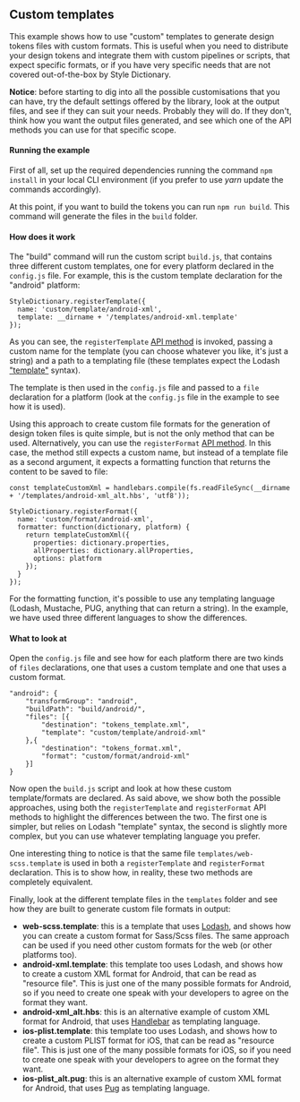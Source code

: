 ## Custom templates

This example shows how to use "custom" templates to generate design tokens files with custom formats. This is useful when you need to distribute your design tokens and integrate them with custom pipelines or scripts, that expect specific formats, or if you have very specific needs that are not covered out-of-the-box by Style Dictionary.

**Notice**: before starting to dig into all the possible customisations that you can have, try the default settings offered by the library, look at the output files, and see if they can suit your needs. Probably they will do. If they don't, think how you want the output files generated, and see which one of the API methods you can use for that specific scope.

#### Running the example

First of all, set up the required dependencies running the command `npm install` in your local CLI environment (if you prefer to use *yarn* update the commands accordingly).

At this point, if you want to build the tokens you can run `npm run build`. This command will generate the files in the `build` folder.

#### How does it work

The "build" command will run the custom script `build.js`, that contains three different custom templates, one for every platform declared in the `config.js` file. For example, this is the custom template declaration for the "android" platform:

```
StyleDictionary.registerTemplate({
  name: 'custom/template/android-xml',
  template: __dirname + '/templates/android-xml.template'
});
```

As you can see, the `registerTemplate` [API method](https://amzn.github.io/style-dictionary/#/api?id=registertemplate) is invoked, passing a custom name for the template (you can choose whatever you like, it's just a string) and a path to a templating file (these templates expect the Lodash ["template"](https://lodash.com/docs/4.17.10#template) syntax). 

The template is then used in the `config.js` file and passed to a `file` declaration for a platform (look at the `config.js` file in the example to see how it is used).

Using this approach to create custom file formats for the generation of design token files is quite simple, but is not the only method that can be used. Alternatively, you can use the `registerFormat` [API method](https://amzn.github.io/style-dictionary/#/api?id=registerformat). In this case, the method still expects a custom name, but instead of a template file as a second argument, it expects a formatting function that returns the content to be saved to file:

```
const templateCustomXml = handlebars.compile(fs.readFileSync(__dirname + '/templates/android-xml_alt.hbs', 'utf8'));

StyleDictionary.registerFormat({
  name: 'custom/format/android-xml',
  formatter: function(dictionary, platform) {
    return templateCustomXml({
      properties: dictionary.properties,
      allProperties: dictionary.allProperties,
      options: platform
    });
  }
});
```

For the formatting function, it's possible to use any templating language (Lodash, Mustache, PUG, anything that can return a string). In the example, we have used three different languages to show the differences.

#### What to look at

Open the `config.js` file and see how for each platform there are two kinds of `files` declarations, one that uses a custom template and one that uses a custom format.

```
"android": {
    "transformGroup": "android",
    "buildPath": "build/android/",
    "files": [{
        "destination": "tokens_template.xml",
        "template": "custom/template/android-xml"
    },{
        "destination": "tokens_format.xml",
        "format": "custom/format/android-xml"
    }]
}
```

Now open the `build.js` script and look at how these custom template/formats are declared. As said above, we show both the possible approaches, using both the `registerTemplate` and `registerFormat` API methods to highlight the differences between the two. The first one is simpler, but relies on Lodash "template" syntax, the second is slightly more complex, but you can use whatever templating language you prefer.

One interesting thing to notice is that the same file `templates/web-scss.template` is used in both a `registerTemplate` and `registerFormat` declaration. This is to show how, in reality, these two methods are completely equivalent.

Finally, look at the different template files in the `templates` folder and see how they are built to generate custom file formats in output:

* **web-scss.template**: this is a template that uses [Lodash](https://lodash.com/docs/4.17.10#template), and shows how you can create a custom format for Sass/Scss files. The same approach can be used if you need other custom formats for the web (or other platforms too).
* **android-xml.template**: this template too uses Lodash, and shows how to create a custom XML format for Android, that can be read as "resource file". This is just one of the many possible formats for Android, so if you need to create one speak with your developers to agree on the format they want.
* **android-xml_alt.hbs**: this is an alternative example of custom XML format for Android, that uses [Handlebar](https://handlebarsjs.com) as templating language.
* **ios-plist.template**: this template too uses Lodash, and shows how to create a custom PLIST format for iOS, that can be read as "resource file". This is just one of the many possible formats for iOS, so if you need to create one speak with your developers to agree on the format they want.
* **ios-plist_alt.pug**: this is an alternative example of custom XML format for Android, that uses [Pug](https://pugjs.org/api/getting-started.html) as templating language.
